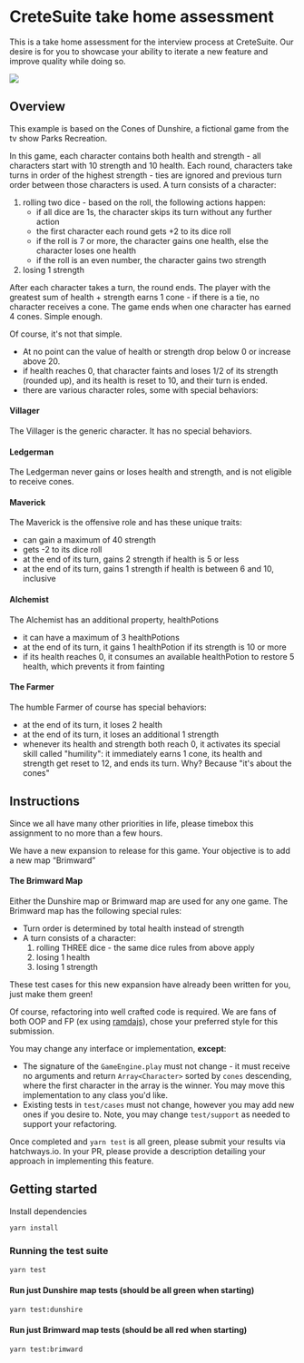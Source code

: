 # CreteSuite take home assessment

This is a take home assessment for the interview process at CreteSuite. Our desire is for you to showcase your ability to iterate a new feature and improve quality while doing so.

![](https://relevantmagazine.com/wp-content/uploads/2017/06/Screen-Shot-2015-01-16-at-8.57.34-AM.png)

## Overview
This example is based on the Cones of Dunshire, a fictional game from the tv show Parks Recreation.

In this game, each character contains both health and strength - all characters start with 10 strength and 10 health. Each round, characters take turns in order of the highest strength - ties are ignored and previous turn order between those characters is used. A turn consists of a character:
1) rolling two dice - based on the roll, the following actions happen:
    - if all dice are 1s, the character skips its turn without any further action
    - the first character each round gets +2 to its dice roll
    - if the roll is 7 or more, the character gains one health, else the character loses one health
    - if the roll is an even number, the character gains two strength
2) losing 1 strength

After each character takes a turn, the round ends. The player with the greatest sum of health + strength earns 1 cone - if there is a tie, no character receives a cone. The game ends when one character has earned 4 cones. Simple enough.

Of course, it's not that simple.
- At no point can the value of health or strength drop below 0 or increase above 20.
- if health reaches 0, that character faints and loses 1/2 of its strength (rounded up), and its health is reset to 10, and their turn is ended.
- there are various character roles, some with special behaviors:

#### Villager
The Villager is the generic character. It has no special behaviors.

#### Ledgerman
The Ledgerman never gains or loses health and strength, and is not eligible to receive cones.

#### Maverick
The Maverick is the offensive role and has these unique traits:
- can gain a maximum of 40 strength
- gets -2 to its dice roll
- at the end of its turn, gains 2 strength if health is 5 or less
- at the end of its turn, gains 1 strength if health is between 6 and 10, inclusive

#### Alchemist
The Alchemist has an additional property, healthPotions
- it can have a maximum of 3 healthPotions
- at the end of its turn, it gains 1 healthPotion if its strength is 10 or more
- if its health reaches 0, it consumes an available healthPotion to restore 5 health, which prevents it from fainting

#### The Farmer ####
The humble Farmer of course has special behaviors:
- at the end of its turn, it loses 2 health
- at the end of its turn, it loses an additional 1 strength
- whenever its health and strength both reach 0, it activates its special skill called "humility": it immediately earns 1 cone, its health and strength get reset to 12, and ends its turn. Why? Because "it's about the cones"

## Instructions
Since we all have many other priorities in life, please timebox this assignment to no more than a few hours.

We have a new expansion to release for this game. Your objective is to add a new map “Brimward”

#### The Brimward Map
Either the Dunshire map or Brimward map are used for any one game. The Brimward map has the following special rules:
- Turn order is determined by total health instead of strength
- A turn consists of a character:
    1) rolling THREE dice - the same dice rules from above apply
    2) losing 1 health
    3) losing 1 strength

These test cases for this new expansion have already been written for you, just make them green!

Of course, refactoring into well crafted code is required. We are fans of both OOP and FP (ex using [ramdajs](https://ramdajs.com/)), chose your preferred style for this submission.

You may change any interface or implementation, **except**:
- The signature of the `GameEngine.play` must not change - it must receive no arguments and return `Array<Character>` sorted by `cones` descending, where the first character in the array is the winner. You may move this implementation to any class you'd like.
- Existing tests in `test/cases` must not change, however you may add new ones if you desire to. Note, you may change `test/support` as needed to support your refactoring.

Once completed and `yarn test` is all green, please submit your results via hatchways.io. In your PR, please provide a description detailing your approach in implementing this feature.

## Getting started
Install dependencies

```sh
yarn install
```

### Running the test suite
```sh
yarn test
```

#### Run just Dunshire map tests (should be all green when starting)
```sh
yarn test:dunshire
```

#### Run just Brimward map tests (should be all red when starting)
```sh
yarn test:brimward
```
